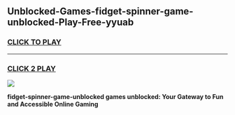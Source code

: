 
## Unblocked-Games-fidget-spinner-game-unblocked-Play-Free-yyuab
<h3>
<a href="https://premium76.site?title=fidget-spinner-game-unblocked&ref=09A">CLICK TO PLAY</a></h3>
<hr>

<h3>
<a href="https://premium76.site?title=fidget-spinner-game-unblocked&ref=09A">CLICK 2 PLAY</a>
  
</h3>

<a href="https://premium76.site?title=fidget-spinner-game-unblocked&ref=09A"><img src="https://clearcache.store/games.png"></a>


**fidget-spinner-game-unblocked games unblocked: Your Gateway to Fun and Accessible Online Gaming**
